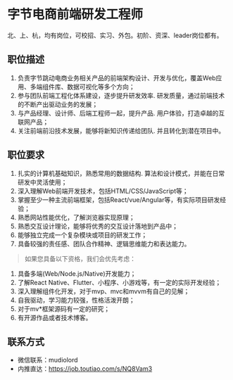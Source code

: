 # 字节电商前端研发工程师

北、上、杭，均有岗位，可校招、实习、外包。初阶、资深、leader岗位都有。

## 职位描述

1. 负责字节跳动电商业务相关产品的前端架构设计、开发与优化，覆盖Web应用、多端组件库、数据可视化等多个方向；
2. 参与团队前端工程化体系建设，逐步提升研发效率. 研发质量，通过前端技术的不断产出驱动业务的发展；
3. 与产品经理、设计师、后端工程师一起，提升产品. 用户体验，打造卓越的互联网产品；
4. 关注前端前沿技术发展，能够将新知识传递给团队. 并且转化到潜在项目中。

## 职位要求

1. 扎实的计算机基础知识，熟悉常用的数据结构. 算法和设计模式，并能在日常研发中灵活使用；
2. 深入理解Web前端开发技术，包括HTML/CSS/JavaScript等；
3. 掌握至少一种主流前端框架，包括React/vue/Angular等，有实际项目研发经验；
4. 熟悉网站性能优化，了解浏览器实现原理；
5. 熟悉交互设计理论，能够将优秀的交互设计落地到产品中；
6. 能够独立完成一个复杂模块或项目的研发工作；
7. 具备较强的责任感、团队合作精神、逻辑思维能力和表达能力。

> 如果您具备以下资格，我们会优先考虑：

1. 具备多端(Web/Node.js/Native)开发能力；
2. 了解React Native、Flutter、小程序、小游戏等，有一定的实际开发经验；
3. 深入理解组件化开发，对于mvp、mvc和mvvm有自己的见解；
4. 自我驱动，学习能力较强，性格活泼开朗；
5. 对于mv*框架源码有一定的研究；
6. 有开源作品或者技术博客。

## 联系方式

- 微信联系：mudiolord
- 内推直达：https://job.toutiao.com/s/NQ8Vam3
